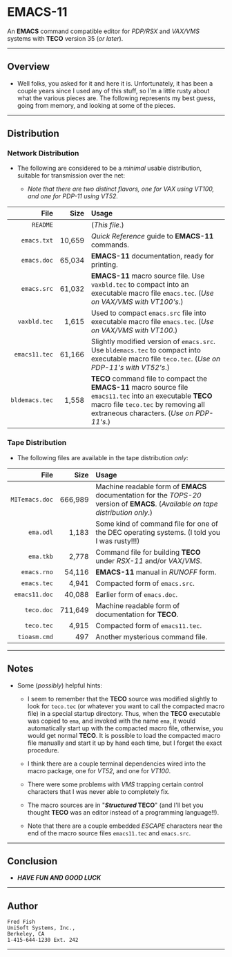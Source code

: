 # EMACS-11

An **EMACS** command compatible editor for _PDP/RSX_ and _VAX/VMS_ systems with **TECO** version 35 (_or later_).

---

## Overview

- Well folks, you asked for it and here it is. Unfortunately, it has been a couple years since I used any of this stuff, so I'm a little rusty about what the various pieces are. The following represents my best guess, going from memory, and looking at some of the pieces.

---

## Distribution

### Network Distribution

- The following are considered to be a _minimal_ usable distribution, suitable for transmission over the net:

  - _Note that there are two distinct flavors, one for *VAX* using *VT100*, and one for *PDP-11* using *VT52*._

|           File |   Size | Usage                                                                                                                                                                                             |
| -------------: | -----: | :------------------------------------------------------------------------------------------------------------------------------------------------------------------------------------------------ |
|       `README` |        | (_This file_.)                                                                                                                                                                                    |
|    `emacs.txt` | 10,659 | _Quick Reference_ guide to **EMACS-11** commands.                                                                                                                                                 |
|    `emacs.doc` | 65,034 | **EMACS-11** documentation, ready for printing.                                                                                                                                                   |
|    `emacs.src` | 61,032 | **EMACS-11** macro source file. Use `vaxbld.tec` to compact into an executable macro file `emacs.tec`. (_Use on *VAX*/*VMS* with *VT100*'s_.)                                                     |
|   `vaxbld.tec` |  1,615 | Used to compact `emacs.src` file into executable macro file `emacs.tec`. (_Use on *VAX*/*VMS* with *VT100*_.)                                                                                     |
|  `emacs11.tec` | 61,166 | Slightly modified version of `emacs.src`. Use `bldemacs.tec` to compact into executable macro file `teco.tec`. (_Use on *PDP-11*'s with *VT52*'s_.)                                               |
| `bldemacs.tec` |  1,558 | **TECO** command file to compact the **EMACS-11** macro source file `emacs11.tec` into an executable **TECO** macro file `teco.tec` by removing all extraneous characters. (_Use on *PDP-11*'s_.) |

### Tape Distribution

- The following files are available in the tape distribution _only_:

|           File |    Size | Usage                                                                                                                             |
| -------------: | ------: | :-------------------------------------------------------------------------------------------------------------------------------- |
| `MITemacs.doc` | 666,989 | Machine readable form of **EMACS** documentation for the _TOPS-20_ version of **EMACS**. (_Available on tape distribution only_.) |
|      `ema.odl` |   1,183 | Some kind of command file for one of the DEC operating systems. (I told you I was rusty!!!)                                       |
|      `ema.tkb` |   2,778 | Command file for building **TECO** under _RSX-11_ and/or _VAX_/_VMS_.                                                             |
|    `emacs.rno` |  54,116 | **EMACS-11** manual in _RUNOFF_ form.                                                                                             |
|    `emacs.tec` |   4,941 | Compacted form of `emacs.src`.                                                                                                    |
|  `emacs11.doc` |  40,088 | Earlier form of `emacs.doc`.                                                                                                      |
|     `teco.doc` | 711,649 | Machine readable form of documentation for **TECO**.                                                                              |
|     `teco.tec` |   4,915 | Compacted form of `emacs11.tec`.                                                                                                  |
|   `tioasm.cmd` |     497 | Another mysterious command file.                                                                                                  |

---

## Notes

- Some (_possibly_) helpful hints:

  - I seem to remember that the **TECO** source was modified slightly to look for `teco.tec` (or whatever you want to call the compacted macro file) in a special startup directory. Thus, when the **TECO** executable was copied to `ema`, and invoked with the name `ema`, it would automatically start up with the compacted macro file, otherwise, you would get normal **TECO**. It is possible to load the compacted macro file manually and start it up by hand each time, but I forget the exact procedure.

  - I think there are a couple terminal dependencies wired into the macro package, one for _VT52_, and one for _VT100_.

  - There were some problems with _VMS_ trapping certain control characters that I was never able to completely fix.

  - The macro sources are in "**_Structured_ TECO**" (and I'll bet you thought **TECO** was an editor instead of a programming language!!).

  - Note that there are a couple embedded _ESCAPE_ characters near the end of the macro source files `emacs11.tec` and `emacs.src`.

---

## Conclusion

- **_HAVE FUN AND GOOD LUCK_**

---

## Author

```text
Fred Fish
UniSoft Systems, Inc.,
Berkeley, CA
1-415-644-1230 Ext. 242
```

---

